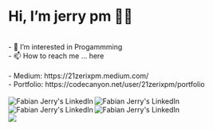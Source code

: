 <h1 align='left'>
  Hi, I’m jerry pm 👨‍💻
</h1>
<br/>
- 👀 I’m interested in Progammming <br/>
- 📫 How to reach me ... here
<br/><br/>
- Medium: https://21zerixpm.medium.com/
<br/>
- Portfolio: https://codecanyon.net/user/21zerixpm/portfolio
<br/><br/>

<a href="https://www.linkedin.com/in/jeri-purnama-maulid-146b5b109/">
  <img align="left" alt="Fabian Jerry's LinkedIn" src="https://img.shields.io/badge/LinkedIn-0077B5?style=for-the-badge&logo=linkedin&logoColor=white" />
</a>
<a href="https://twitter.com/luffyselah">
  <img align="left" alt="Fabian Jerry's LinkedIn" src="https://img.shields.io/badge/Twitter-1DA1F2?style=for-the-badge&logo=twitter&logoColor=white" />
</a>
<a href="https://codecanyon.net/item/simple-qr-code-barcode-scanner-generate-ios-12-and-13/25018066">
  <img align="left" alt="Fabian Jerry's LinkedIn" src="https://img.shields.io/badge/Swift-FA7343?style=for-the-badge&logo=swift&logoColor=white" />  
</a>
<a href="https://codecanyon.net/item/simple-qr-code-barcode-scanner-generate-ios-12-and-13/25018066">
  <img align="left" alt="Fabian Jerry's LinkedIn" src="https://img.shields.io/badge/Flutter-25B1FA?style=for-the-badge&logo=flutter&logoColor=white" />  
</a>
<br/><br/>

<td colspan="2" rowspan="2">
<a href="https://github-readme-stats.vercel.app/api/top-langs/?username=jerrypm&langs_count=8&layout=compact&hide_border=true&title_color=FF5600">
<img src="https://github-readme-stats.vercel.app/api/top-langs/?username=jerrypm&langs_count=8&layout=compact&hide_border=true&title_color=FF5600">
</a>
</td>



<!---
jerrypm/jerrypm is a ✨ special ✨ repository because its `README.md` (this file) appears on your GitHub profile.
You can click the Preview link to take a look at your changes.
--->
